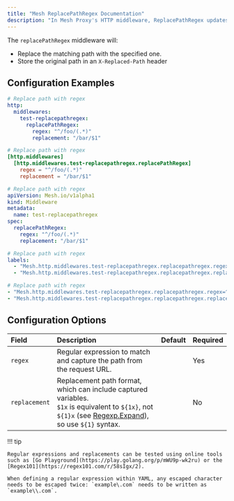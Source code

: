 ```yaml
---
title: "Mesh ReplacePathRegex Documentation"
description: "In Mesh Proxy's HTTP middleware, ReplacePathRegex updates paths before forwarding requests, using a regex. Read the technical documentation."
---
```


The `replacePathRegex` middleware will:

- Replace the matching path with the specified one.
- Store the original path in an `X-Replaced-Path` header

## Configuration Examples

```yaml tab="File (YAML)"
# Replace path with regex
http:
  middlewares:
    test-replacepathregex:
      replacePathRegex:
        regex: "^/foo/(.*)"
        replacement: "/bar/$1"
```

```toml tab="File (TOML)"
# Replace path with regex
[http.middlewares]
  [http.middlewares.test-replacepathregex.replacePathRegex]
    regex = "^/foo/(.*)"
    replacement = "/bar/$1"
```

```yaml tab="Kubernetes"
# Replace path with regex
apiVersion: Mesh.io/v1alpha1
kind: Middleware
metadata:
  name: test-replacepathregex
spec:
  replacePathRegex:
    regex: "^/foo/(.*)"
    replacement: "/bar/$1"
```

```yaml tab="Docker & Swarm"
# Replace path with regex
labels:
  - "Mesh.http.middlewares.test-replacepathregex.replacepathregex.regex=^/foo/(.*)"
  - "Mesh.http.middlewares.test-replacepathregex.replacepathregex.replacement=/bar/$$1"
```

```yaml tab="Consul Catalog"
# Replace path with regex
- "Mesh.http.middlewares.test-replacepathregex.replacepathregex.regex=^/foo/(.*)"
- "Mesh.http.middlewares.test-replacepathregex.replacepathregex.replacement=/bar/$1"
```

## Configuration Options

| Field                        | Description      | Default | Required |
|:-----------------------------|:-----------------------------------------------------------------------------------------------------------------------------------------------------------------------------------------------------------|:--------|:---------|
| `regex` | Regular expression to match and capture the path from the request URL. | | Yes |
| `replacement` | Replacement path format, which can include captured variables.<br /> `$1x` is equivalent to `${1x}`, not `${1}x` (see [Regexp.Expand](https://golang.org/pkg/regexp/#Regexp.Expand)), so use `${1}` syntax. | | No 

!!! tip

    Regular expressions and replacements can be tested using online tools such as [Go Playground](https://play.golang.org/p/mWU9p-wk2ru) or the [Regex101](https://regex101.com/r/58sIgx/2).

    When defining a regular expression within YAML, any escaped character needs to be escaped twice: `example\.com` needs to be written as `example\\.com`.
